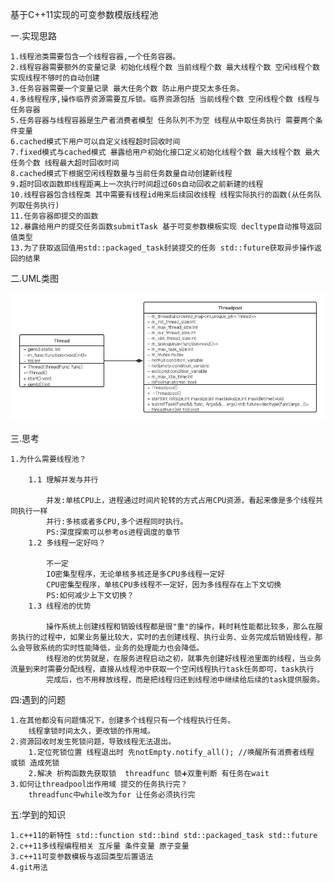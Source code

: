 基于C++11实现的可变参数模版线程池

一.实现思路

    1.线程池类需要包含一个线程容器,一个任务容器。
    2.线程容器需要额外的变量记录 初始化线程个数 当前线程个数 最大线程个数 空闲线程个数实现线程不够时的自动创建
    3.任务容器需要一个变量记录 最大任务个数 防止用户提交太多任务。
    4.多线程程序,操作临界资源需要互斥锁。临界资源包括 当前线程个数 空闲线程个数 线程与任务容器
    5.任务容器与线程容器是生产者消费者模型 任务队列不为空 线程从中取任务执行 需要两个条件变量
    6.cached模式下用户可以自定义线程超时回收时间
    7.fixed模式与cached模式 暴露给用户初始化接口定义初始化线程个数 最大线程个数 最大任务个数 线程最大超时回收时间
    8.cached模式下根据空闲线程数量与当前任务数量自动创建新线程
    9.超时回收函数即线程距离上一次执行时间超过60s自动回收之前新建的线程
    10.线程容器包含线程类 其中需要有线程id用来后续回收线程 线程实际执行的函数(从任务队列取任务执行) 
    11.任务容器即提交的函数 
    12.暴露给用户的提交任务函数submitTask 基于可变参数模板实现 decltype自动推导返回值类型
    13.为了获取返回值用std::packaged_task封装提交的任务 std::future获取异步操作返回的结果
二.UML类图  

  ![picture](./可变参数模版线程池.png)

三.思考

    1.为什么需要线程池？
	
        1.1 理解并发与并行 
		
            并发:单核CPU上，进程通过时间片轮转的方式占用CPU资源，看起来像是多个线程共同执行一样
            并行:多核或者多CPU,多个进程同时执行。
            PS:深度探索可以参考os进程调度的章节
        1.2 多线程一定好吗？
		
            不一定
            IO密集型程序，无论单核多核还是多CPU多线程一定好
            CPU密集型程序，单核CPU多线程不一定好，因为多线程存在上下文切换
            PS:如何减少上下文切换？
        1.3 线程池的优势
		
            操作系统上创建线程和销毁线程都是很"重"的操作，耗时耗性能都比较多，那么在服务执行的过程中，如果业务量比较大，实时的去创建线程、执行业务、业务完成后销毁线程，那么会导致系统的实时性能降低，业务的处理能力也会降低。
            线程池的优势就是，在服务进程启动之初，就事先创建好线程池里面的线程，当业务流量到来时需要分配线程，直接从线程池中获取一个空闲线程执行task任务即可，task执行
            完成后，也不用释放线程，而是把线程归还到线程池中继续给后续的task提供服务。
四:遇到的问题

    1.在其他都没有问题情况下，创建多个线程只有一个线程执行任务。
        线程拿锁时间太久，更改锁的作用域。
    2.资源回收时发生死锁问题，导致线程无法退出。
        1.定位死锁位置 线程退出时 先notEmpty.notify_all(); //唤醒所有消费者线程 或锁 造成死锁
        2.解决 析构函数先获取锁  threadfunc 锁➕双重判断 有任务在wait
    3.如何让threadpool出作用域 提交的任务执行完？
        threadfunc中while改为for 让任务必须执行完
五:学到的知识

    1.c++11的新特性 std::function std::bind std::packaged_task std::future 
    2.c++11多线程编程相关 互斥量 条件变量 原子变量
    3.c++11可变参数模板与返回类型后置语法
    4.git用法
